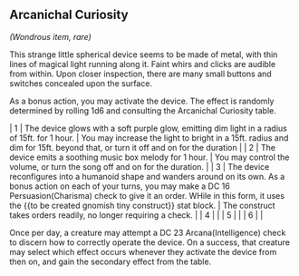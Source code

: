 ## Arcanichal Curiosity
*(Wondrous item, rare)*

This strange little spherical device seems to be made of metal, with thin lines of magical light running along it. Faint whirs and clicks are audible from within. Upon closer inspection, there are many small buttons and switches concealed upon the surface.

As a bonus action, you may activate the device. The effect is randomly determined by rolling 1d6 and consulting the Arcanichal Curiosity table.

| 1 | The device glows with a soft purple glow, emitting dim light in a radius of 15ft. for 1 hour. | You may increase the light to bright in a 15ft. radius and dim for 15ft. beyond that, or turn it off and on for the duration |
| 2 | The device emits a soothing music box melody for 1 hour. | You may control the volume, or turn the song off and on for the duration. |
| 3 | The device reconfigures into a humanoid shape and wanders around on its own. As a bonus action on each of your turns, you may make a DC 16 Persuasion(Charisma) check to give it an order. WHile in this form, it uses the {{to be created gnomish tiny construct}} stat block. | The construct takes orders readily, no longer requiring a check. | 
| 4 |   |
| 5 |   |
| 6 |   |

Once per day, a creature may attempt a DC 23 Arcana(Intelligence) check to discern how to correctly operate the device. On a success, that creature may select which effect occurs whenever they activate the device from then on, and gain the secondary effect from the table.
